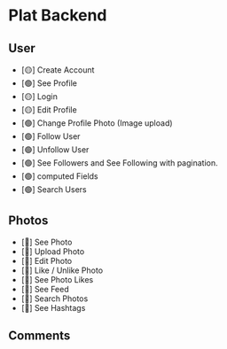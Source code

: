 # Plat Backend

## User
- [🟡] Create Account
- [🟢] See Profile
- [🟡] Login 
- [🟡] Edit Profile
- [🟢] Change Profile Photo (Image upload)
- [🟢] Follow User
- [🟢] Unfollow User
- [🟢] See Followers and See Following with pagination.
- [🟢] computed Fields
- [🟢] Search Users

## Photos
- [🔴] See Photo
- [🔴] Upload Photo
- [🔴] Edit Photo
- [🔴] Like / Unlike Photo
- [🔴] See Photo Likes
- [🔴] See Feed
- [🔴] Search Photos
- [🔴] See Hashtags

## Comments